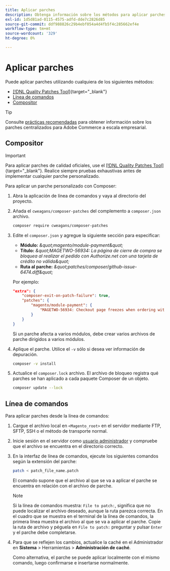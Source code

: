 ```yaml
---
title: Aplicar parches
description: Obtenga información sobre los métodos para aplicar parches a un proyecto de Adobe Commerce.
exl-id: 1d5d81ad-0115-4575-adfd-dde7c2826d85
source-git-commit: ddf988826c29b4ebf054a4d4fb5f4c285662ef4e
workflow-type: tm+mt
source-wordcount: '329'
ht-degree: 0%

---
```


# Aplicar parches

Puede aplicar parches utilizando cualquiera de los siguientes métodos:

- [[!DNL Quality Patches Tool]](https://experienceleague.adobe.com/tools/commerce-quality-patches/index.html){target="_blank"}
- [Línea de comandos](../patches/apply.md#command-line)
- [Compositor](../patches/apply.md#composer)


>[!TIP]
>
>Consulte [prácticas recomendadas](../../implementation-playbook/best-practices/maintenance/patching-at-scale.md) para obtener información sobre los parches centralizados para Adobe Commerce a escala empresarial.

## Compositor

>[!IMPORTANT]
>
>Para aplicar parches de calidad oficiales, use el [[!DNL Quality Patches Tool]](https://experienceleague.adobe.com/tools/commerce-quality-patches/index.html){target="_blank"}. Realice siempre pruebas exhaustivas antes de implementar cualquier parche personalizado.

Para aplicar un parche personalizado con Composer:

1. Abra la aplicación de línea de comandos y vaya al directorio del proyecto.
1. Añada el `cweagans/composer-patches` del complemento a `composer.json` archivo.

   ```bash
   composer require cweagans/composer-patches
   ```

1. Edite el `composer.json` y agregue la siguiente sección para especificar:
   - **Módulo:** *\&quot;magento/module-payment\&quot;*
   - **Título:** *\&quot;MAGETWO-56934: La página de cierre de compra se bloquea al realizar el pedido con Authorize.net con una tarjeta de crédito no válida\&quot;*
   - **Ruta al parche:** *\&quot;patches/composer/github-issue-6474.diff\&quot;*

   Por ejemplo:

   ```json
   "extra": {
       "composer-exit-on-patch-failure": true,
       "patches": {
           "magento/module-payment": {
               "MAGETWO-56934: Checkout page freezes when ordering with Authorize.net with invalid credit card": "patches/composer/github-issue-6474.diff"
           }
       }
   }
   ```

   Si un parche afecta a varios módulos, debe crear varios archivos de parche dirigidos a varios módulos.

1. Aplique el parche. Utilice el `-v` sólo si desea ver información de depuración.

   ```bash
   composer -v install
   ```

1. Actualice el `composer.lock` archivo. El archivo de bloqueo registra qué parches se han aplicado a cada paquete Composer de un objeto.

   ```bash
   composer update --lock
   ```

## Línea de comandos

Para aplicar parches desde la línea de comandos:

1. Cargue el archivo local en `<Magento_root>` en el servidor mediante FTP, SFTP, SSH o el método de transporte normal.
1. Inicie sesión en el servidor como [usuario administrador](../../configuration/cli/config-cli.md#prerequisites) y compruebe que el archivo se encuentra en el directorio correcto.
1. En la interfaz de línea de comandos, ejecute los siguientes comandos según la extensión del parche:

   ```bash
   patch < patch_file_name.patch
   ```

   El comando supone que el archivo al que se va a aplicar el parche se encuentra en relación con el archivo de parche.

   >[!NOTE]
   >
   >Si la línea de comandos muestra: `File to patch:`, significa que no puede localizar el archivo deseado, aunque la ruta parezca correcta. En el cuadro que se muestra en el terminal de la línea de comandos, la primera línea muestra el archivo al que se va a aplicar el parche. Copie la ruta de archivo y péguela en `File to patch:` preguntar y pulsar `Enter` y el parche debe completarse.

1. Para que se reflejen los cambios, actualice la caché en el Administrador en **Sistema** > Herramientas > **Administración de caché**.

   Como alternativa, el parche se puede aplicar localmente con el mismo comando, luego confirmarse e insertarse normalmente.
